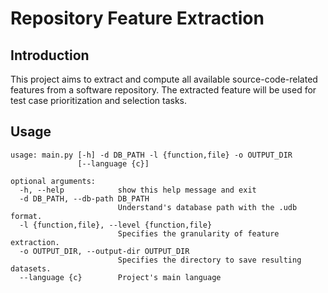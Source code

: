 # Repository Feature Extraction

## Introduction

This project aims to extract and compute all available source-code-related features from a software repository. The extracted feature will be used for test case prioritization and selection tasks.

## Usage

```
usage: main.py [-h] -d DB_PATH -l {function,file} -o OUTPUT_DIR
               [--language {c}]

optional arguments:
  -h, --help            show this help message and exit
  -d DB_PATH, --db-path DB_PATH
                        Understand's database path with the .udb format.
  -l {function,file}, --level {function,file}
                        Specifies the granularity of feature extraction.
  -o OUTPUT_DIR, --output-dir OUTPUT_DIR
                        Specifies the directory to save resulting datasets.
  --language {c}        Project's main language
```